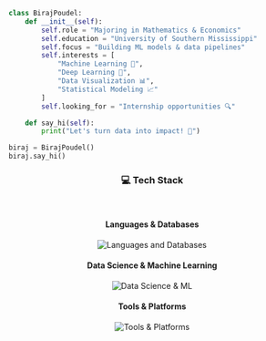 ```python
class BirajPoudel:
    def __init__(self):
        self.role = "Majoring in Mathematics & Economics"
        self.education = "University of Southern Mississippi"
        self.focus = "Building ML models & data pipelines"
        self.interests = [
            "Machine Learning 🤖",
            "Deep Learning 🧠",
            "Data Visualization 📊",
            "Statistical Modeling 📈"
        ]
        self.looking_for = "Internship opportunities 🔍"

    def say_hi(self):
        print("Let's turn data into impact! 🚀")

biraj = BirajPoudel()
biraj.say_hi()
```


<div align="center">
  <h3>💻 Tech Stack</h3>
  <br>
  
  <h4>Languages & Databases</h4>
  <p>
    <img src="https://skillicons.dev/icons?i=python,mysql" alt="Languages and Databases"/>
  </p>

  <h4>Data Science & Machine Learning</h4>
  <p>
    <img src="https://skillicons.dev/icons?i=pandas,numpy,scikitlearn,tensorflow,matplotlib,jupyter" alt="Data Science & ML"/>
  </p>

  <h4>Tools & Platforms</h4>
  <p>
    <img src="https://skillicons.dev/icons?i=git,github,tableau,excel" alt="Tools & Platforms"/>
  </p>
</div>
